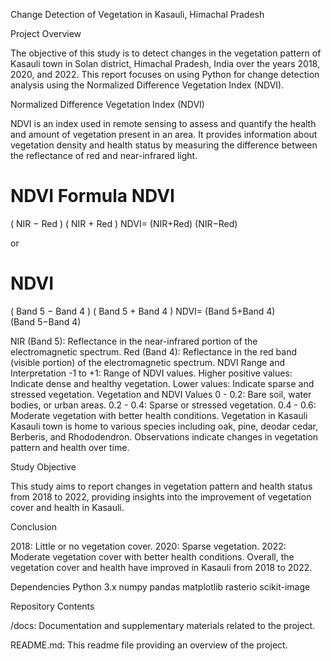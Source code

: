 Change Detection of Vegetation in Kasauli, Himachal Pradesh

Project Overview

The objective of this study is to detect changes in the vegetation pattern of Kasauli town in Solan district, Himachal Pradesh, India over the years 2018, 2020, and 2022. This report focuses on using Python for change detection analysis using the Normalized Difference Vegetation Index (NDVI).

Normalized Difference Vegetation Index (NDVI)

NDVI is an index used in remote sensing to assess and quantify the health and amount of vegetation present in an area. It provides information about vegetation density and health status by measuring the difference between the reflectance of red and near-infrared light.

NDVI Formula
NDVI
=
(
NIR
−
Red
)
(
NIR
+
Red
)
NDVI= 
(NIR+Red)
(NIR−Red)
​
 

or

NDVI
=
(
Band 5
−
Band 4
)
(
Band 5
+
Band 4
)
NDVI= 
(Band 5+Band 4)
(Band 5−Band 4)
​
 

NIR (Band 5): Reflectance in the near-infrared portion of the electromagnetic spectrum.
Red (Band 4): Reflectance in the red band (visible portion) of the electromagnetic spectrum.
NDVI Range and Interpretation
-1 to +1: Range of NDVI values.
Higher positive values: Indicate dense and healthy vegetation.
Lower values: Indicate sparse and stressed vegetation.
Vegetation and NDVI Values
0 - 0.2: Bare soil, water bodies, or urban areas.
0.2 - 0.4: Sparse or stressed vegetation.
0.4 - 0.6: Moderate vegetation with better health conditions.
Vegetation in Kasauli
Kasauli town is home to various species including oak, pine, deodar cedar, Berberis, and Rhododendron. Observations indicate changes in vegetation pattern and health over time.

Study Objective

This study aims to report changes in vegetation pattern and health status from 2018 to 2022, providing insights into the improvement of vegetation cover and health in Kasauli.

Conclusion

2018: Little or no vegetation cover.
2020: Sparse vegetation.
2022: Moderate vegetation cover with better health conditions.
Overall, the vegetation cover and health have improved in Kasauli from 2018 to 2022.

Dependencies
Python 3.x
numpy
pandas
matplotlib
rasterio
scikit-image

Repository Contents

/docs: Documentation and supplementary materials related to the project.

README.md: This readme file providing an overview of the project.
